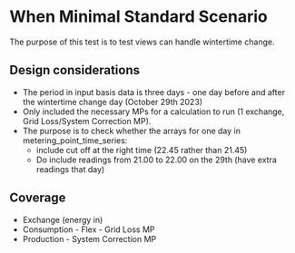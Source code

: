 # When Minimal Standard Scenario

The purpose of this test is to test views can handle wintertime change.

## Design considerations

- The period in input basis data is three days - one day before and after the wintertime change day (October 29th 2023)
- Only included the necessary MPs for a calculation to run (1 exchange, Grid Loss/System Correction MP). 
- The purpose is to check whether the arrays for one day in metering_point_time_series:
  - include cut off at the right time (22.45 rather than 21.45)
  - Do include readings from 21.00 to 22.00 on the 29th (have extra readings that day)

## Coverage

- Exchange (energy in)
- Consumption - Flex - Grid Loss MP
- Production - System Correction MP

